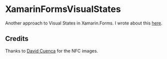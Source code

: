 # XamarinFormsVisualStates

Another approach to Visual States in Xamarin.Forms. I wrote about this [here](https://medium.com/@MarcosCobena/wed-28-one-approach-to-visual-states-730813111718).

## Credits

Thanks to [David Cuenca](http://www.davidcuencaoliva.com) for the NFC images.
